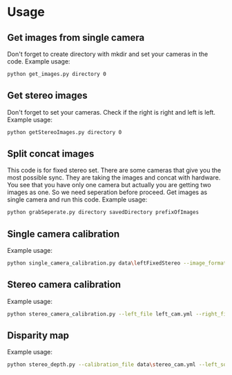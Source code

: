 # Usage

## Get images from single camera

Don't forget to create directory with mkdir and set your cameras in the code. Example usage:

```bash
python get_images.py directory 0
```

## Get stereo images

Don't forget to set your cameras. Check if the right is right and left is left. Example usage:

```bash
python getStereoImages.py directory 0
```

## Split concat images

This code is for fixed stereo set. There are some cameras that give you the most possible sync. They are taking the images and concat with hardware. You see that you have only one camera but actually you are getting two images as one. So we need seperation before proceed. Get images as single camera and run this code. Example usage:

```bash
python grabSeperate.py directory savedDirectory prefixOfImages
```

## Single camera calibration

Example usage:

```bash
python single_camera_calibration.py data\leftFixedStereo --image_format png --prefix left --square_size 0.025 --width 9 --height 6 --save_file left_cam.yml
```

## Stereo camera calibration

Example usage:

```bash
python stereo_camera_calibration.py --left_file left_cam.yml --right_file right_cam.yml --left_prefix left --right_prefix right --left_dir bothImagesFixedStereo --right_dir bothImagesFixedStereo --image_format png --square_size 0.025 --save_file stereo_cam.yml
```

## Disparity map

Example usage:

```bash
python stereo_depth.py --calibration_file data\stereo_cam.yml --left_source data\left_1541067450.avi --right_source data\right_1541067450.avi --is_real_time 0

```


